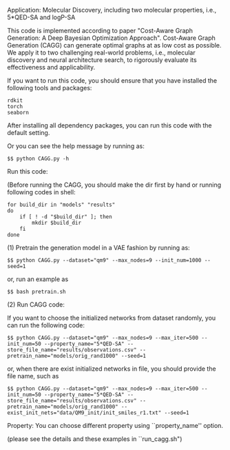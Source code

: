 Application: Molecular Discovery, including two molecular properties, i.e., 5*QED-SA and logP-SA

This code is implemented according to paper "Cost-Aware Graph Generation: A Deep Bayesian Optimization Approach". Cost-Aware Graph Generation (CAGG) can generate optimal graphs at as low cost 
as possible.  We apply it to two challenging real-world problems, i.e., molecular discovery and neural architecture
search, to rigorously evaluate its effectiveness and applicability.

If you want to run this code, you should ensure that you have installed the following tools and packages:

    rdkit
    torch
    seaborn

After installing all dependency packages, you can run this code with the default setting.

Or you can see the help message by running as:
    
    $$ python CAGG.py -h

Run this code:

(Before running the CAGG, you should make the dir first by hand or running following codes in shell:

    for build_dir in "models" "results"
    do
        if [ ! -d "$build_dir" ]; then
            mkdir $build_dir
        fi
    done

(1) Pretrain the generation model in a VAE fashion by running as:

    $$ python CAGG.py --dataset="qm9" --max_nodes=9 --init_num=1000 --seed=1
    
or, run an example as

    $$ bash pretrain.sh
    
(2) Run CAGG code: 

If you want to choose the initialized networks from dataset randomly, you can run the following code:
    
    $$ python CAGG.py --dataset="qm9" --max_nodes=9 --max_iter=500 --init_num=50 --property_name="5*QED-SA" --store_file_name="results/observations.csv" --pretrain_name="models/orig_rand1000" --seed=1

or, when there are exist initialized networks in file, you should provide the file name, such as
    
    $$ python CAGG.py --dataset="qm9" --max_nodes=9 --max_iter=500 --init_num=50 --property_name="5*QED-SA" --store_file_name="results/observations.csv" --pretrain_name="models/orig_rand1000" --exist_init_nets="data/QM9_init/init_smiles_r1.txt" --seed=1
    
Property: You can choose different property using ``property_name'' option.

(please see the details and these examples in ``run_cagg.sh")



